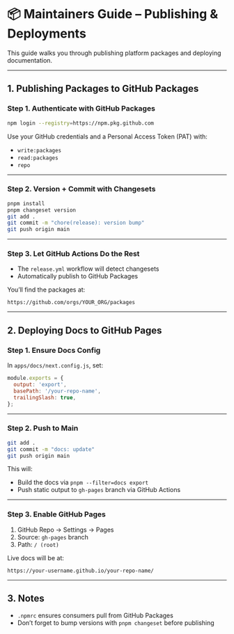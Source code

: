 # 📦 Maintainers Guide – Publishing & Deployments

This guide walks you through publishing platform packages and deploying documentation.

---

## 1. Publishing Packages to GitHub Packages

### Step 1. Authenticate with GitHub Packages

```bash
npm login --registry=https://npm.pkg.github.com
```

Use your GitHub credentials and a Personal Access Token (PAT) with:

- `write:packages`
- `read:packages`
- `repo`

---

### Step 2. Version + Commit with Changesets

```bash
pnpm install
pnpm changeset version
git add .
git commit -m "chore(release): version bump"
git push origin main
```

---

### Step 3. Let GitHub Actions Do the Rest

- The `release.yml` workflow will detect changesets
- Automatically publish to GitHub Packages

You’ll find the packages at:

```
https://github.com/orgs/YOUR_ORG/packages
```

---

## 2. Deploying Docs to GitHub Pages

### Step 1. Ensure Docs Config

In `apps/docs/next.config.js`, set:

```js
module.exports = {
  output: 'export',
  basePath: '/your-repo-name',
  trailingSlash: true,
};
```

---

### Step 2. Push to Main

```bash
git add .
git commit -m "docs: update"
git push origin main
```

This will:

- Build the docs via `pnpm --filter=docs export`
- Push static output to `gh-pages` branch via GitHub Actions

---

### Step 3. Enable GitHub Pages

1. GitHub Repo → Settings → Pages
2. Source: `gh-pages` branch
3. Path: `/ (root)`

Live docs will be at:

```
https://your-username.github.io/your-repo-name/
```

---

## 3. Notes

- `.npmrc` ensures consumers pull from GitHub Packages
- Don’t forget to bump versions with `pnpm changeset` before publishing